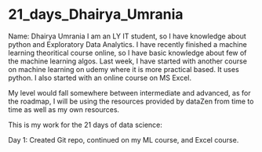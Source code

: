 # 21_days_Dhairya_Umrania
Name: Dhairya Umrania
I am an LY IT student, so I have knowledge about python and Exploratory Data Analytics. I have recently finished a machine learning theoritical course online, so I have basic knowledge about few of the machine learning algos. Last week, I have started with another course on machine learning on udemy where it is more practical based. It uses python. I also started with an online course on MS Excel.

My level would fall somewhere between intermediate and advanced, as for the roadmap, I will be using the resources provided by dataZen from time to time as well as my own resources.

This is my work for the 21 days of data science:

Day 1: Created Git repo, continued on my ML course, and Excel course.

